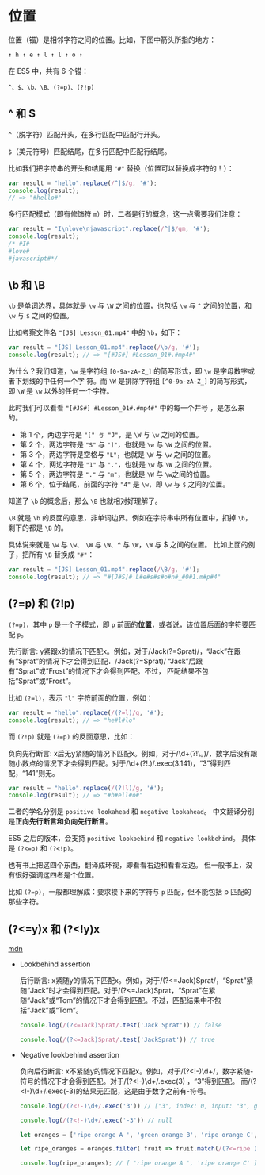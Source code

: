 # 位置

位置（锚）是相邻字符之间的位置。比如，下图中箭头所指的地方：

```js
↑ h ↑ e ↑ l ↑ l ↑ o ↑
```

在 ES5 中，共有 6 个锚：

`^、$、\b、\B、(?=p)、(?!p)`

## ^ 和  $

`^`（脱字符）匹配开头，在多行匹配中匹配行开头。

`$`（美元符号）匹配结尾，在多行匹配中匹配行结尾。

比如我们把字符串的开头和结尾用 `"#"` 替换（位置可以替换成字符的！）：

```js
var result = "hello".replace(/^|$/g, '#');
console.log(result);
// => "#hello#"
```

多行匹配模式（即有修饰符 `m`）时，二者是行的概念，这一点需要我们注意：

```js
var result = "I\nlove\njavascript".replace(/^|$/gm, '#');
console.log(result);
/* #I#
#love#
#javascript#*/
```

## \b 和 \B

`\b` 是单词边界，具体就是 `\w` 与 `\W` 之间的位置，也包括 `\w` 与 `^` 之间的位置，和 `\w` 与 `$` 之间的位置。

比如考察文件名 `"[JS] Lesson_01.mp4"` 中的 `\b`，如下：

```js
var result = "[JS] Lesson_01.mp4".replace(/\b/g, '#');
console.log(result); // => "[#JS#] #Lesson_01#.#mp4#"
```

为什么？我们知道，`\w` 是字符组 `[0-9a-zA-Z_]` 的简写形式，即 `\w` 是字母数字或者下划线的中任何一个字 符。而 `\W` 是排除字符组 `[^0-9a-zA-Z_]` 的简写形式，即 `\W` 是 `\w` 以外的任何一个字符。

此时我们可以看看 `"[#JS#] #Lesson_01#.#mp4#"` 中的每一个井号 ，是怎么来的。

- 第 1 个，两边字符是 `"[" 与 "J"`，是 `\W` 与 `\w` 之间的位置。
- 第 2 个，两边字符是 `"S"` 与 `"]"`，也就是 `\w` 与 `\W` 之间的位置。
- 第 3 个，两边字符是空格与 `"L"`，也就是 `\W` 与 `\w` 之间的位置。
- 第 4 个，两边字符是 `"1"` 与 `"."`，也就是 `\w` 与 `\W` 之间的位置。
- 第 5 个，两边字符是 `"."` 与 `"m"`，也就是 `\W` 与 `\w`之间的位置。
- 第 6 个，位于结尾，前面的字符 `"4"` 是 `\w`，即 `\w` 与 `$` 之间的位置。

知道了 `\b` 的概念后，那么 `\B` 也就相对好理解了。

`\B` 就是 `\b` 的反面的意思，非单词边界。例如在字符串中所有位置中，扣掉 `\b`，剩下的都是 `\B` 的。

具体说来就是 `\w` 与 `\w`、 `\W` 与 `\W`、^ 与 `\W`，`\W` 与 $ 之间的位置。
比如上面的例子，把所有 `\B` 替换成 `"#"`：

```js
var result = "[JS] Lesson_01.mp4".replace(/\B/g, '#');
console.log(result); // => "#[J#S]# L#e#s#s#o#n#_#0#1.m#p#4"
```

## (?=p) 和 (?!p)

`(?=p)`，其中 `p` 是一个子模式，即 `p` 前面的**位置**，或者说，该位置后面的字符要匹配 `p`。

先行断言: y紧跟x的情况下匹配x。例如，对于/Jack(?=Sprat)/，“Jack”在跟有“Sprat”的情况下才会得到匹配．/Jack(?=Sprat)/ “Jack”后跟有“Sprat”或“Frost”的情况下才会得到匹配。不过， 匹配结果不包括“Sprat”或“Frost”。

比如 `(?=l)`，表示 `"l"` 字符前面的位置，例如：

```js
var result = "hello".replace(/(?=l)/g, '#');
console.log(result); // => "he#l#lo"
```

而 `(?!p)` 就是 `(?=p)` 的反面意思，比如：

负向先行断言: x后无y紧随的情况下匹配x。例如，对于/\d+(?!\。)/，数字后没有跟随小数点的情况下才会得到匹配。对于/\d+(?!\.)/.exec(3.141)，“3”得到匹配，“141”则无。

```js
var result = "hello".replace(/(?!l)/g, '#');
console.log(result); // => "#h#ell#o#"
```

二者的学名分别是 `positive lookahead` 和 `negative lookahead`。
中文翻译分别是**正向先行断言和负向先行断言**。

ES5 之后的版本，会支持 `positive lookbehind` 和 `negative lookbehind`。
具体是 `(?<=p)` 和 `(?<!p)`。

也有书上把这四个东西，翻译成环视，即看看右边和看看左边。
但一般书上，没有很好强调这四者是个位置。

比如 `(?=p)`，一般都理解成：要求接下来的字符与 `p` 匹配，但不能包括 p 匹配的那些字符。

## (?<=y)x 和 (?<!y)x

[mdn](https://developer.mozilla.org/en-US/docs/Web/JavaScript/Guide/Regular_Expressions/Assertions)

- Lookbehind assertion 

  后行断言: x紧随y的情况下匹配x。例如，对于/(?<=Jack)Sprat/，“Sprat”紧随“Jack”时才会得到匹配。对于/(?<=Jack)Sprat，“Sprat”在紧随“Jack”或“Tom”的情况下才会得到匹配。不过，匹配结果中不包括“Jack”或“Tom”。

  ```js
  console.log(/(?<=Jack)Sprat/.test('Jack Sprat')) // false

  console.log(/(?<=Jack)Sprat/.test('JackSprat')) // true
  ```

- Negative lookbehind assertion

  负向后行断言: x不紧随y的情况下匹配x。例如，对于/(?<!-)\d+/，数字紧随-符号的情况下才会得到匹配。对于/(?<!-)\d+/.exec(3) ，“3”得到匹配。 而/(?<!-)\d+/.exec(-3)的结果无匹配，这是由于数字之前有-符号。

  ```js
  console.log(/(?<!-)\d+/.exec('3')) // ["3", index: 0, input: "3", groups: undefined]

  console.log(/(?<!-)\d+/.exec('-3')) // null

  let oranges = ['ripe orange A ', 'green orange B', 'ripe orange C',];

  let ripe_oranges = oranges.filter( fruit => fruit.match(/(?<=ripe )orange/));

  console.log(ripe_oranges); // [ 'ripe orange A ', 'ripe orange C' ]
  ```